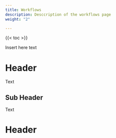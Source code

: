 ```yaml
---
title: Workflows
description: Desccription of the workflows page
weight: "2"

---
```


{{< toc >}}

Insert here text

# Header

Text

## Sub Header

Text

# Header